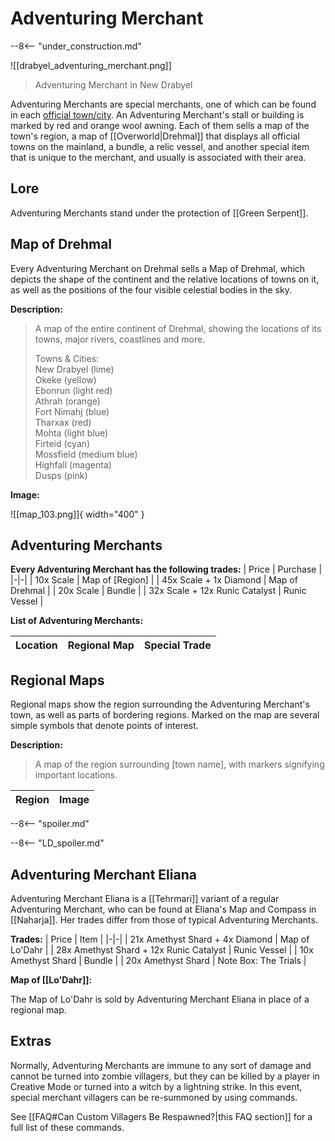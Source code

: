 # Adventuring Merchant

--8<-- "under_construction.md"

![[drabyel_adventuring_merchant.png]]
> Adventuring Merchant in New Drabyel

Adventuring Merchants are special merchants, one of which can be found in each [official town/city](/World/Drehmal/Official_Towns/). An Adventuring Merchant's stall or building is marked by red and orange wool awning. Each of them sells a map of the town's region, a map of [[Overworld|Drehmal]] that displays all official towns on the mainland, a bundle, a relic vessel, and another special item that is unique to the merchant, and usually is associated with their area.

## Lore

Adventuring Merchants stand under the protection of [[Green Serpent]].

## Map of Drehmal

Every Adventuring Merchant on Drehmal sells a Map of Drehmal, which depicts the shape of the continent and the relative locations of towns on it, as well as the positions of the four visible celestial bodies in the sky.

**Description:**
> A map of the entire continent of Drehmal, showing the locations of its towns, major rivers, coastlines and more.
>
> Towns & Cities:<br>
> New Drabyel (lime) <br>
> Okeke (yellow) <br>
> Ebonrun (light red)<br>
> Athrah (orange)<br>
> Fort Nimahj (blue)<br>
> Tharxax (red)<br>
> Mohta (light blue)<br>
> Firteid (cyan)<br>
> Mossfield (medium blue)<br>
> Highfall (magenta)<br>
> Dusps (pink)

**Image:**

![[map_103.png]]{ width="400" }

## Adventuring Merchants

**Every Adventuring Merchant has the following trades:**
| Price | Purchase |
|-|-|
| 10x Scale | Map of [Region] |
| 45x Scale + 1x Diamond | Map of Drehmal |
| 20x Scale | Bundle |
| 32x Scale + 12x Runic Catalyst | Runic Vessel |

**List of Adventuring Merchants:**

| Location | Regional Map | Special Trade |
|-|-|-|

## Regional Maps

Regional maps show the region surrounding the Adventuring Merchant's town, as well as parts of bordering regions. Marked on the map are several simple symbols that denote points of interest.

**Description:**
> A map of the region surrounding [town name], with markers signifying important locations.

| Region | Image |
|-|-|


--8<-- "spoiler.md"

--8<-- "LD_spoiler.md"

## Adventuring Merchant Eliana 

Adventuring Merchant Eliana is a [[Tehrmari]] variant of a regular Adventuring Merchant, who can be found at Eliana's Map and Compass in [[Naharja]]. Her trades differ from those of typical Adventuring Merchants.

**Trades:**
| Price | Item |
|-|-|
| 21x Amethyst Shard + 4x Diamond | Map of Lo'Dahr |
| 28x Amethyst Shard + 12x Runic Catalyst | Runic Vessel |
| 10x Amethyst Shard | Bundle |
| 20x Amethyst Shard | Note Box: The Trials |

**Map of [[Lo'Dahr]]:**

The Map of Lo'Dahr is sold by Adventuring Merchant Eliana in place of a regional map.

## Extras

Normally, Adventuring Merchants are immune to any sort of damage and cannot be turned into zombie villagers, but they can be killed by a player in Creative Mode or turned into a witch by a lightning strike. In this event, special merchant villagers can be re-summoned by using commands.

See [[FAQ#Can Custom Villagers Be Respawned?|this FAQ section]] for a full list of these commands.

